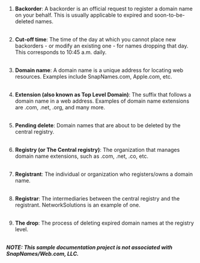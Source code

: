 

1. **Backorder**: A backorder is an official request to register a domain name on your behalf. This is usually applicable to expired and soon-to-be-deleted names.
<br></br>

2. **Cut-off time**: The time of the day at which you cannot place new backorders - or modify an existing one - for names dropping that day. This corresponds to 10:45 a.m. daily.
<br></br> 

3. **Domain name**: A domain name is a unique address for locating web resources. Examples include SnapNames.com, Apple.com, etc.
<br></br>

4. **Extension (also known as Top Level Domain)**: The suffix that follows a domain name in a web address. Examples of domain name extensions are .com, .net, .org, and many more.
<br></br>

5. **Pending delete**: Domain names that are about to be deleted by the central registry.
<br></br>

6. **Registry (or The Central registry)**: The organization that manages domain name extensions, such as .com, .net, .co, etc.
<br></br>

7. **Registrant**: The individual or organization who registers/owns a domain name.
<br></br>

8. **Registrar**: The intermediaries between the central registry and the registrant. NetworkSolutions is an example of one.
<br></br>

9. **The drop**: The process of deleting expired domain names at the registry level.
<br></br>




**_NOTE: This sample documentation project is not associated with SnapNames/Web.com, LLC._** 
<br></br> 
